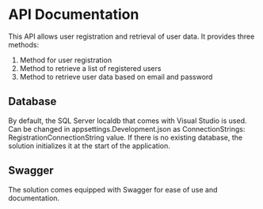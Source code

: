 # API Documentation

This API allows user registration and retrieval of user data. It provides three methods:

1. Method for user registration
2. Method to retrieve a list of registered users
3. Method to retrieve user data based on email and password

## Database
By default, the SQL Server localdb that comes with Visual Studio is used. Can be changed in appsettings.Development.json as ConnectionStrings: RegistrationConnectionString value.
If there is no existing database, the solution initializes it at the start of the application.

## Swagger
The solution comes equipped with Swagger for ease of use and documentation.
